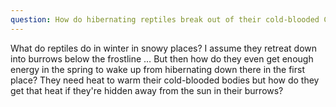 ```yaml
---
question: How do hibernating reptiles break out of their cold-blooded Catch-22?
---
```


What do reptiles do in winter in snowy places? I assume they retreat down into burrows below the frostline …  But then how do they even get enough energy in the spring to wake up from hibernating down there in the first place? They need heat to warm their cold-blooded bodies but how do they get that heat if they're hidden away from the sun in their burrows?
